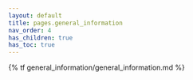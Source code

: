 ```yaml
---
layout: default
title: pages.general_information
nav_order: 4
has_children: true
has_toc: true
---
```


{% tf general_information/general_information.md %}

